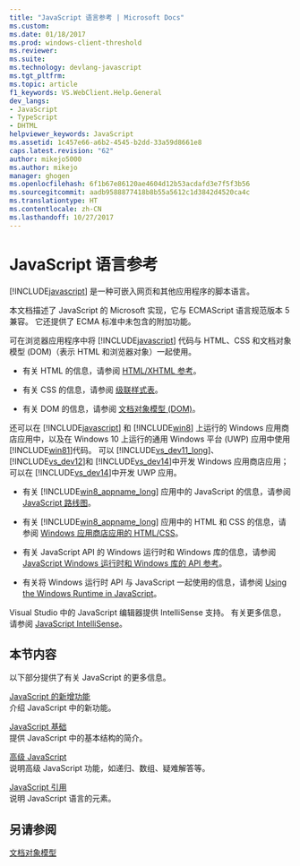 ```yaml
---
title: "JavaScript 语言参考 | Microsoft Docs"
ms.custom: 
ms.date: 01/18/2017
ms.prod: windows-client-threshold
ms.reviewer: 
ms.suite: 
ms.technology: devlang-javascript
ms.tgt_pltfrm: 
ms.topic: article
f1_keywords: VS.WebClient.Help.General
dev_langs:
- JavaScript
- TypeScript
- DHTML
helpviewer_keywords: JavaScript
ms.assetid: 1c457e66-a6b2-4545-b2dd-33a59d8661e8
caps.latest.revision: "62"
author: mikejo5000
ms.author: mikejo
manager: ghogen
ms.openlocfilehash: 6f1b67e86120ae4604d12b53acdafd3e7f5f3b56
ms.sourcegitcommit: aadb9588877418b8b55a5612c1d3842d4520ca4c
ms.translationtype: HT
ms.contentlocale: zh-CN
ms.lasthandoff: 10/27/2017
---
```

# <a name="javascript-language-reference"></a>JavaScript 语言参考
[!INCLUDE[javascript](../javascript/includes/javascript-md.md)] 是一种可嵌入网页和其他应用程序的脚本语言。  
  
 本文档描述了 JavaScript 的 Microsoft 实现，它与 ECMAScript 语言规范版本 5 兼容。 它还提供了 ECMA 标准中未包含的附加功能。  
  
 可在浏览器应用程序中将 [!INCLUDE[javascript](../javascript/includes/javascript-md.md)] 代码与 HTML、CSS 和文档对象模型 (DOM)（表示 HTML 和浏览器对象）一起使用。  
  
-   有关 HTML 的信息，请参阅 [HTML/XHTML 参考](http://go.microsoft.com/fwlink/p/?LinkId=251007)。  
  
-   有关 CSS 的信息，请参阅 [级联样式表](http://go.microsoft.com/fwlink/p/?LinkId=251008)。  
  
-   有关 DOM 的信息，请参阅 [文档对象模型 (DOM)](http://go.microsoft.com/fwlink/p/?LinkId=251009)。  
  
 还可以在 [!INCLUDE[javascript](../javascript/includes/javascript-md.md)] 和 [!INCLUDE[win8](../javascript/includes/win8-md.md)] 上运行的 Windows 应用商店应用中，以及在 Windows 10 上运行的通用 Windows 平台 (UWP) 应用中使用 [!INCLUDE[win81](../javascript/includes/win81-md.md)]代码。 可以 [!INCLUDE[vs_dev11_long](../javascript/includes/vs-dev11-long-md.md)]、 [!INCLUDE[vs_dev12](../javascript/includes/vs-dev12-md.md)]和 [!INCLUDE[vs_dev14](../javascript/includes/vs-dev14-md.md)]中开发 Windows 应用商店应用；可以在 [!INCLUDE[vs_dev14](../javascript/includes/vs-dev14-md.md)]中开发 UWP 应用。  
  
-   有关 [!INCLUDE[win8_appname_long](../javascript/includes/win8-appname-long-md.md)] 应用中的 JavaScript 的信息，请参阅 [JavaScript 路线图](https://msdn.microsoft.com/en-us/library/windows/apps/hh465037.aspx)。  
  
-   有关 [!INCLUDE[win8_appname_long](../javascript/includes/win8-appname-long-md.md)] 应用中的 HTML 和 CSS 的信息，请参阅 [Windows 应用商店应用的 HTML/CSS](http://go.microsoft.com/fwlink/p/?LinkId=250939)。  
  
-   有关 JavaScript API 的 Windows 运行时和 Windows 库的信息，请参阅 [JavaScript Windows 运行时和 Windows 库的 API 参考](http://go.microsoft.com/fwlink/p/?LinkID=250938)。  
  
-   有关将 Windows 运行时 API 与 JavaScript 一起使用的信息，请参阅 [Using the Windows Runtime in JavaScript](../jswinrt/using-the-windows-runtime-in-javascript.md)。  
  
 Visual Studio 中的 JavaScript 编辑器提供 IntelliSense 支持。 有关更多信息，请参阅 [JavaScript IntelliSense](http://go.microsoft.com/fwlink/p/?LinkId=256499)。  
  
## <a name="in-this-section"></a>本节内容  
 以下部分提供了有关 JavaScript 的更多信息。  
  
 [JavaScript 的新增功能](../javascript/what-s-new-in-javascript.md)  
 介绍 JavaScript 中的新功能。  
  
 [JavaScript 基础](../javascript/javascript-fundamentals.md)  
 提供 JavaScript 中的基本结构的简介。  
  
 [高级 JavaScript](../javascript/advanced/advanced-javascript.md)  
 说明高级 JavaScript 功能，如递归、数组、疑难解答等。  
  
 [JavaScript 引用](../javascript/reference/javascript-reference.md)  
 说明 JavaScript 语言的元素。  
  
## <a name="see-also"></a>另请参阅  
 [文档对象模型](http://go.microsoft.com/fwlink/?LinkId=148095)